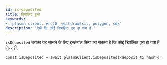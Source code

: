 ```yaml
---
id: is-deposited
title: डिपॉज़िट हुआ
keywords:
- 'plasma client, erc20, withdrawExit, polygon, sdk'
description: 'देखें कि कोई डिपॉज़िट पूरा हो गया है.'
---
```


`isDeposited` तरीका यह जानने के लिए इस्तेमाल किया जा सकता है कि कोई डिपॉज़िट पूरा हो गया है कि नहीं.

```
const isDeposited = await plasmaClient.isDeposited(<deposit tx hash>);
```
